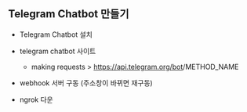 ## Telegram Chatbot 만들기

- Telegram Chatbot 설치
- telegram chatbot 사이트
  - making requests > https://api.telegram.org/bot<token>/METHOD_NAME 

- webhook 서버 구동 (주소창이 바뀌면 재구동)

- ngrok 다운





